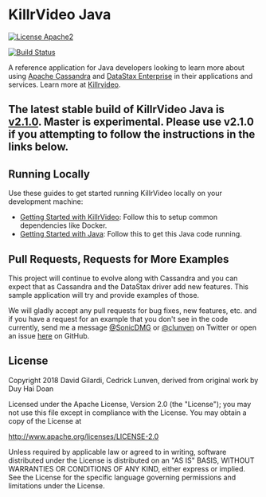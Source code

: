 # KillrVideo Java #

[![License Apache2](https://img.shields.io/hexpm/l/plug.svg)](http://www.apache.org/licenses/LICENSE-2.0)

[![Build Status](https://travis-ci.org/KillrVideo/killrvideo-java.svg?branch=master)](https://travis-ci.org/KillrVideo/killrvideo-java)

A reference application for Java developers looking to learn more about using [Apache Cassandra][cassandra] and
[DataStax Enterprise][dse] in their applications and services. Learn more at [Killrvideo].

## The latest stable build of KillrVideo Java is [v2.1.0][v2.1.0]. Master is experimental. Please use v2.1.0 if you attempting to follow the instructions in the links below.

## Running Locally

Use these guides to get started running KillrVideo locally on your development machine:
* [Getting Started with KillrVideo][getting-started]: Follow this to setup common dependencies like Docker.
* [Getting Started with Java][getting-started-java]: Follow this to get this Java code 
running.  

## Pull Requests, Requests for More Examples
This project will continue to evolve along with Cassandra and you can expect that as Cassandra and the DataStax 
driver add new features. This sample application will try and provide examples of those. 

We will gladly accept any pull requests for bug fixes, new features, etc.  and if you have a request for an example 
that you don't see in the code currently, send me a message [@SonicDMG][twitter] or [@clunven][clunTwitter] on Twitter or open an issue 
[here][issues] on GitHub.

## License
Copyright 2018 David Gilardi, Cedrick Lunven, derived from original work by Duy Hai Doan

Licensed under the Apache License, Version 2.0 (the "License");
you may not use this file except in compliance with the License.
You may obtain a copy of the License at

http://www.apache.org/licenses/LICENSE-2.0

Unless required by applicable law or agreed to in writing, software
distributed under the License is distributed on an "AS IS" BASIS,
WITHOUT WARRANTIES OR CONDITIONS OF ANY KIND, either express or implied.
See the License for the specific language governing permissions and
limitations under the License.

[cassandra]: http://cassandra.apache.org/
[dse]: http://www.datastax.com/products/datastax-enterprise 
[Killrvideo]: https://killrvideo.github.io
[getting-started]: https://killrvideo.github.io/getting-started/
[getting-started-java]: https://killrvideo.github.io/docs/languages/java/
[twitter]: https://twitter.com/SonicDMG
[clunTwitter]: https://twitter.com/clunven
[DSE Java driver API docs]: https://github.com/datastax/java-dse-driver
[DSE Java driver]: https://docs.datastax.com/en/developer/java-driver-dse/1.6/
[issues]: https://github.com/KillrVideo/killrvideo-java/issues
[gremlindsljava]: https://www.datastax.com/dev/blog/gremlin-dsls-in-java-with-dse-graph
[v2.1.0]: https://github.com/KillrVideo/killrvideo-java/tree/v2.1.0

